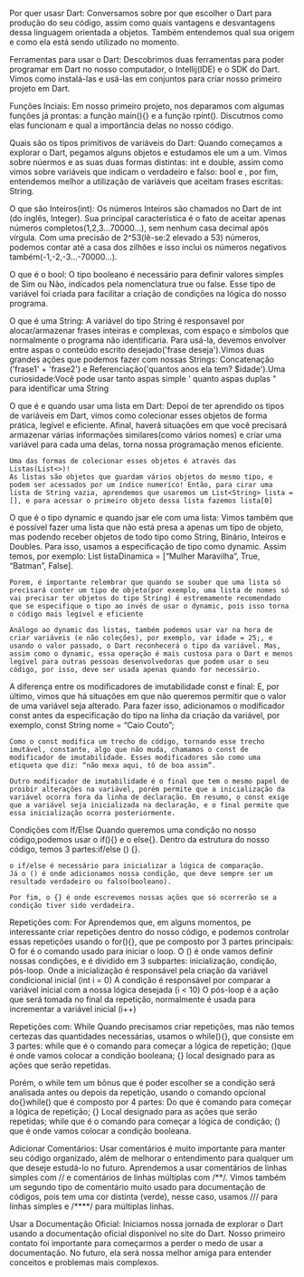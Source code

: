 Por quer usasr Dart:
    Conversamos sobre por que escolher o Dart para produção do seu código, assim como quais vantagens e desvantagens dessa linguagem orientada a objetos. Também entendemos qual sua origem e como ela está sendo utilizado no momento.

Ferramentas para usar o Dart:
 Descobrimos duas ferramentas para poder programar em Dart no nosso computador, o Intellij(IDE) e o SDK do Dart. Vimos como instalá-las e usá-las em conjuntos para criar nosso primeiro projeto em Dart.

Funções Inciais:
    Em nosso primeiro projeto, nos deparamos com algumas funções já prontas: a função main(){} e a função rpint(). Discutmos como elas funcionam e qual a importância delas no nosso código.

Quais são os tipos primitivos de variáveis do Dart:
    Quando começamos a explorar o Dart, pegamos alguns objetos e estudamos ele um a um. Vimos sobre núermos e as suas duas formas distintas: int e double, assim como vimos sobre variáveis que indicam o verdadeiro e falso: bool e , por fim, entendemos melhor a utilização de variáveis que aceitam frases escritas: String.

O que são Inteiros(int):
    Os números Inteiros são chamados no Dart de int (do inglês, Integer).
    Sua principal característica é o fato de aceitar apenas números completos(1,2,3...70000...), sem nenhum casa decimal após vírgula.
    Com uma precisão de 2^53(lê-se:2 elevado a 53) números, podemos contar até a casa dos zilhões e isso inclui os números negativos também(-1,-2,-3...-70000...).

O que é o bool: 
    O tipo booleano é necessário para definir valores simples de Sim ou Não, indicados pela nomenclatura true ou false. Esse tipo de variável foi criada para facilitar a criação de condições na lógica do nosso programa.

O que é uma String:
    A variável do tipo String é responsavel por alocar/armazenar frases inteiras e complexas, com espaço e símbolos que normalmente o programa não identificaria. Para usá-la, devemos envolver entre aspas o conteúdo escrito desejado('frase deseja').Vimos duas grandes ações que podemos fazer com nossas Strings: Concatenação ('frase1' + 'frase2') e Referenciação('quantos anos ela tem? $idade').Uma curiosidade:Você pode usar tanto aspas simple ' quanto aspas duplas " para identificar uma String


O que é e quando usar uma lista em Dart:
    Depoi de ter aprendido os tipos de variáveis em Dart, vimos como colecionar esses objetos de forma prática, legível e eficiente. Afinal, haverá situações em que você precisará armazenar várias informações similares(como vários nomes) e criar uma variável para cada uma delas, torna nossa programação menos eficiente.

    Uma das formas de colecionar esses objetos é através das Listas(List<>)!
    As listas são objetos que guardam vários objetos do mesmo tipo, e podem ser acessados por um índice numeríco! Então, para cirar uma lista de String vazia, aprendemos que usaremos um List<String> lista = [], e para acessar o primeiro objeto dessa lista fazemos lista[0]

O que é o tipo dynamic e quando jsar ele com uma lista:
    Vimos também que é possivel fazer uma lista que não está presa a apenas um tipo de objeto, mas podendo receber objetos de todo tipo como String, Binário, Inteiros e Doubles. Para isso, usamos a especificação de tipo como dynamic. Assim temos, por exemplo: List<dynamic> listaDinamica = [“Mulher Maravilha”, True, “Batman”, False].

    Porem, é importante relembrar que quando se souber que uma lista só precisará conter um tipo de objeto(por exemplo, uma lista de nomes só vai precisar ter objetos do tipo String) é estremamente recomendado que se especifique o tipo ao invés de usar o dynamic, pois isso torna o código mais legível e eficiente

    Análogo ao dynamic das listas, também podemos usar var na hora de criar variáveis (e não coleções), por exemplo, var idade = 25;, e usando o valor passado, o Dart reconhecerá o tipo da variável. Mas, assim como o dynamic, essa operação é mais custosa para o Dart e menos legível para outras pessoas desenvolvedoras que podem usar o seu código, por isso, deve ser usada apenas quando for necessário.


A diferença entre os modificadores de imutabilidade const e final:
    E, por último, vimos que há situações em que não queremos permitir que o valor de uma variável seja alterado. Para fazer isso, adicionamos o modificador const antes da especificação do tipo na linha da criação da variável, por exemplo, const String nome = “Caio Couto”;

    Como o const modifica um trecho do código, tornando esse trecho imutável, constante, algo que não muda, chamamos o const de modificador de imutabilidade. Esses modificadores são como uma etiqueta que diz: “não mexa aqui, tô de boa assim”.

    Outro modificador de imutabilidade é o final que tem o mesmo papel de proibir alterações na variável, porém permite que a inicialização da variável ocorra fora da linha de declaração. Em resumo, o const exige que a variável seja inicializada na declaração, e o final permite que essa inicialização ocorra posteriormente.



Condições com If/Else
    Quando queremos uma condição no nosso código,podemos usar o if(){} e o else{}. Dentro da estrutura do nosso código, temos 3 partes:if/else () {}.

    o if/else é necessário para inicializar a lógica de comparação.
    Já o () é onde adicionamos nossa condição, que deve sempre ser um resultado verdadeiro ou falso(booleano).

    Por fim, o {} é onde escrevemos nossas ações que só ocorrerão se a condição tiver sido verdadeira.

Repetições com: For
    Aprendemos que, em alguns momentos, pe interessante criar repetições dentro do nosso código, e podemos controlar essas repetições usando o for(){}, que pe composto por 3 partes principais:
        O for é o comando usado para iniciar o loop.
        O () é onde vamos definir nossas condições, e é dividido em 3 subpartes: inicialização, condição, pós-loop.
        Onde a inicialização é responsável pela criação da variável condicional inicial (int i = 0)
        A condição é responsável por comparar a variável inicial com a nossa lógica desejada (i < 10)
        O pós-loop é a ação que será tomada no final da repetição, normalmente é usada para incrementar a variável inicial (i++)

Repetições com: While
    Quando precisamos criar repetições, mas não temos certezas das quantidades necessárias, usamos o while(){}, que consiste em 3 partes:
    while que é o comando para começar a lógica de repetição;
    ()que é onde vamos colocar a condição booleana;
    {} local designado para as ações que serão repetidas.

Porém, o while tem um bônus que é poder escolher se a condição será analisada antes ou depois da repetição, usando o comando opcional do{}while() que é composto por 4 partes:
    Do que é comando para começar a lógica de repetição;
    {} Local designado para as ações que serão repetidas;
    while que é o comando para começar a lógica de condição;
    () que é onde vamos colocar a condição booleana.


Adicionar Comentários:
    Usar comentários é muito importante para manter seu código organizado, além de melhorar o entendimento para qualquer um que deseje estudá-lo no futuro. Aprendemos a usar comentários de linhas simples com // e comentários de linhas múltiplas com /**/. Vimos também um segundo tipo de comentário muito usado para documentação de códigos, pois tem uma cor distinta (verde), nesse caso, usamos /// para linhas simples e /****/ para múltiplas linhas.

Usar a Documentação Oficial:
    Iniciamos nossa jornada de explorar o Dart usando a documentação oficial disponível no site do Dart. Nosso primeiro contato foi importante para começarmos a perder o medo de usar a documentação. No futuro, ela será nossa melhor amiga para entender conceitos e problemas mais complexos.

